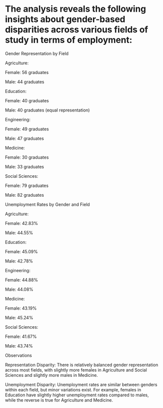 # The analysis reveals the following insights about gender-based disparities across various fields of study in terms of employment:

Gender Representation by Field

Agriculture:

Female: 56 graduates

Male: 44 graduates

Education:

Female: 40 graduates

Male: 40 graduates (equal representation)

Engineering:

Female: 49 graduates

Male: 47 graduates

Medicine:

Female: 30 graduates

Male: 33 graduates

Social Sciences:

Female: 79 graduates

Male: 82 graduates

Unemployment Rates by Gender and Field

Agriculture:

Female: 42.83%

Male: 44.55%

Education:

Female: 45.09%

Male: 42.78%

Engineering:

Female: 44.88%

Male: 44.08%

Medicine:

Female: 43.19%

Male: 45.24%

Social Sciences:

Female: 41.67%

Male: 43.74%

Observations

Representation Disparity:
There is relatively balanced gender representation across most fields, with slightly more females in Agriculture and Social Sciences and slightly more males in Medicine.

Unemployment Disparity:
Unemployment rates are similar between genders within each field, but minor variations exist. For example, females in Education have slightly higher unemployment rates compared to males, while the reverse is true for Agriculture and Medicine.
